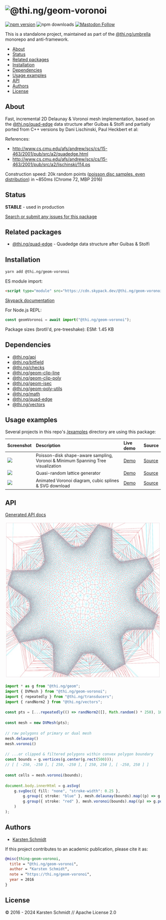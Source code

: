 <!-- This file is generated - DO NOT EDIT! -->
<!-- Please see: https://github.com/thi-ng/umbrella/blob/develop/CONTRIBUTING.md#changes-to-readme-files -->

# ![@thi.ng/geom-voronoi](https://media.thi.ng/umbrella/banners-20230807/thing-geom-voronoi.svg?85e52d54)

[![npm version](https://img.shields.io/npm/v/@thi.ng/geom-voronoi.svg)](https://www.npmjs.com/package/@thi.ng/geom-voronoi)
![npm downloads](https://img.shields.io/npm/dm/@thi.ng/geom-voronoi.svg)
[![Mastodon Follow](https://img.shields.io/mastodon/follow/109331703950160316?domain=https%3A%2F%2Fmastodon.thi.ng&style=social)](https://mastodon.thi.ng/@toxi)

This is a standalone project, maintained as part of the
[@thi.ng/umbrella](https://github.com/thi-ng/umbrella/) monorepo and
anti-framework.

- [About](#about)
- [Status](#status)
- [Related packages](#related-packages)
- [Installation](#installation)
- [Dependencies](#dependencies)
- [Usage examples](#usage-examples)
- [API](#api)
- [Authors](#authors)
- [License](#license)

## About

Fast, incremental 2D Delaunay & Voronoi mesh implementation, based on
the
[@thi.ng/quad-edge](https://github.com/thi-ng/umbrella/tree/develop/packages/quad-edge)
data structure after Guibas & Stolfi and partially ported from C++
versions by Dani Lischinski, Paul Heckbert et al:

References:

- http://www.cs.cmu.edu/afs/andrew/scs/cs/15-463/2001/pub/src/a2/quadedge.html
- http://www.cs.cmu.edu/afs/andrew/scs/cs/15-463/2001/pub/src/a2/lischinski/114.ps

Construction speed: 20k random points ([poisson disc samples, even
distribution](https://github.com/thi-ng/umbrella/tree/develop/packages/poisson))
in ~850ms (Chrome 72, MBP 2016)

## Status

**STABLE** - used in production

[Search or submit any issues for this package](https://github.com/thi-ng/umbrella/issues?q=%5Bgeom-voronoi%5D+in%3Atitle)

## Related packages

- [@thi.ng/quad-edge](https://github.com/thi-ng/umbrella/tree/develop/packages/quad-edge) - Quadedge data structure after Guibas & Stolfi

## Installation

```bash
yarn add @thi.ng/geom-voronoi
```

ES module import:

```html
<script type="module" src="https://cdn.skypack.dev/@thi.ng/geom-voronoi"></script>
```

[Skypack documentation](https://docs.skypack.dev/)

For Node.js REPL:

```js
const geomVoronoi = await import("@thi.ng/geom-voronoi");
```

Package sizes (brotli'd, pre-treeshake): ESM: 1.45 KB

## Dependencies

- [@thi.ng/api](https://github.com/thi-ng/umbrella/tree/develop/packages/api)
- [@thi.ng/bitfield](https://github.com/thi-ng/umbrella/tree/develop/packages/bitfield)
- [@thi.ng/checks](https://github.com/thi-ng/umbrella/tree/develop/packages/checks)
- [@thi.ng/geom-clip-line](https://github.com/thi-ng/umbrella/tree/develop/packages/geom-clip-line)
- [@thi.ng/geom-clip-poly](https://github.com/thi-ng/umbrella/tree/develop/packages/geom-clip-poly)
- [@thi.ng/geom-isec](https://github.com/thi-ng/umbrella/tree/develop/packages/geom-isec)
- [@thi.ng/geom-poly-utils](https://github.com/thi-ng/umbrella/tree/develop/packages/geom-poly-utils)
- [@thi.ng/math](https://github.com/thi-ng/umbrella/tree/develop/packages/math)
- [@thi.ng/quad-edge](https://github.com/thi-ng/umbrella/tree/develop/packages/quad-edge)
- [@thi.ng/vectors](https://github.com/thi-ng/umbrella/tree/develop/packages/vectors)

## Usage examples

Several projects in this repo's
[/examples](https://github.com/thi-ng/umbrella/tree/develop/examples)
directory are using this package:

| Screenshot                                                                                                              | Description                                                                      | Live demo                                              | Source                                                                              |
|:------------------------------------------------------------------------------------------------------------------------|:---------------------------------------------------------------------------------|:-------------------------------------------------------|:------------------------------------------------------------------------------------|
| <img src="https://raw.githubusercontent.com/thi-ng/umbrella/develop/assets/examples/geom-voronoi-mst.jpg" width="240"/> | Poisson-disk shape-aware sampling, Voronoi & Minimum Spanning Tree visualization | [Demo](https://demo.thi.ng/umbrella/geom-voronoi-mst/) | [Source](https://github.com/thi-ng/umbrella/tree/develop/examples/geom-voronoi-mst) |
| <img src="https://raw.githubusercontent.com/thi-ng/umbrella/develop/assets/examples/quasi-lattice.png" width="240"/>    | Quasi-random lattice generator                                                   | [Demo](https://demo.thi.ng/umbrella/quasi-lattice/)    | [Source](https://github.com/thi-ng/umbrella/tree/develop/examples/quasi-lattice)    |
| <img src="https://raw.githubusercontent.com/thi-ng/umbrella/develop/assets/examples/rotating-voronoi.jpg" width="240"/> | Animated Voronoi diagram, cubic splines & SVG download                           | [Demo](https://demo.thi.ng/umbrella/rotating-voronoi/) | [Source](https://github.com/thi-ng/umbrella/tree/develop/examples/rotating-voronoi) |

## API

[Generated API docs](https://docs.thi.ng/umbrella/geom-voronoi/)

![example screenshot](https://raw.githubusercontent.com/thi-ng/umbrella/develop/assets/geom/geom-voronoi.jpg)

```ts
import * as g from "@thi.ng/geom";
import { DVMesh } from "@thi.ng/geom-voronoi";
import { repeatedly } from "@thi.ng/transducers";
import { randNorm2 } from "@thi.ng/vectors";

const pts = [...repeatedly(() => randNorm2([], Math.random() * 250), 1000)];

const mesh = new DVMesh(pts);

// raw polygons of primary or dual mesh
mesh.delaunay()
mesh.voronoi()

// ...or clipped & filtered polygons within convex polygon boundary
const bounds = g.vertices(g.center(g.rect(500)));
// [ [ -250, -250 ], [ 250, -250 ], [ 250, 250 ], [ -250, 250 ] ]

const cells = mesh.voronoi(bounds);

document.body.innerHtml = g.asSvg(
    g.svgDoc({ fill: "none", "stroke-width": 0.25 },
        g.group({ stroke: "blue" }, mesh.delaunay(bounds).map((p) => g.polygon(p))),
        g.group({ stroke: "red" }, mesh.voronoi(bounds).map((p) => g.polygon(p)))
    )
);
```

## Authors

- [Karsten Schmidt](https://thi.ng)

If this project contributes to an academic publication, please cite it as:

```bibtex
@misc{thing-geom-voronoi,
  title = "@thi.ng/geom-voronoi",
  author = "Karsten Schmidt",
  note = "https://thi.ng/geom-voronoi",
  year = 2016
}
```

## License

&copy; 2016 - 2024 Karsten Schmidt // Apache License 2.0
